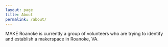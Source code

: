 ```yaml
---
layout: page
title: About
permalink: /about/
---
```


MAKE Roanoke is currently a group of volunteers who are trying to identify and
establish a makerspace in Roanoke, VA.
